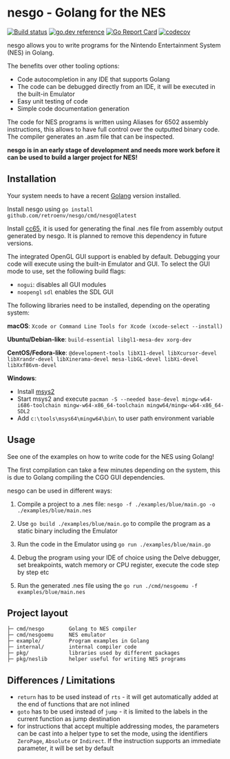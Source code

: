 # nesgo - Golang for the NES

[![Build status](https://github.com/retroenv/nesgo/actions/workflows/go.yaml/badge.svg?branch=main)](https://github.com/retroenv/nesgo/actions)
[![go.dev reference](https://img.shields.io/badge/go.dev-reference-007d9c?logo=go&logoColor=white&style=flat-square)](https://pkg.go.dev/github.com/retroenv/nesgo)
[![Go Report Card](https://goreportcard.com/badge/github.com/retroenv/nesgo)](https://goreportcard.com/report/github.com/retroenv/nesgo)
[![codecov](https://codecov.io/gh/retroenv/nesgo/branch/main/graph/badge.svg?token=NS5UY28V3A)](https://codecov.io/gh/retroenv/nesgo)

nesgo allows you to write programs for the Nintendo Entertainment System
(NES) in Golang.

The benefits over other tooling options:

- Code autocompletion in any IDE that supports Golang
- The code can be debugged directly from an IDE, it will be executed in the
  built-in Emulator
- Easy unit testing of code
- Simple code documentation generation

The code for NES programs is written using Aliases for 6502 assembly
instructions, this allows to have full control over the outputted
binary code. The compiler generates an .asm file that can be inspected.

**nesgo is in an early stage of development and needs more work before it
can be used to build a larger project for NES!**

## Installation

Your system needs to have a recent [Golang](https://go.dev/) version installed.

Install nesgo using `go install github.com/retroenv/nesgo/cmd/nesgo@latest`

Install [cc65](https://github.com/cc65/cc65), it is used for generating 
the final .nes file from assembly output generated by nesgo.
It is planned to remove this dependency in future versions. 

The integrated OpenGL GUI support is enabled by default. Debugging
your code will execute using the built-in Emulator and GUI.
To select the GUI mode to use, set the following build flags:

* `nogui`: disables all GUI modules
* `noopengl` `sdl` enables the SDL GUI

The following libraries need to be installed, 
depending on the operating system:

**macOS**: `Xcode or Command Line Tools for Xcode (xcode-select --install)`

**Ubuntu/Debian-like**: `build-essential libgl1-mesa-dev xorg-dev`

**CentOS/Fedora-like**: `@development-tools libX11-devel libXcursor-devel
 libXrandr-devel libXinerama-devel mesa-libGL-devel libXi-devel
 libXxf86vm-devel`

**Windows**:
  * Install [msys2](http://www.msys2.org/) 
  * Start msys2 and execute `pacman -S --needed base-devel
    mingw-w64-i686-toolchain mingw-w64-x86_64-toolchain
    mingw64/mingw-w64-x86_64-SDL2`
  * Add `c:\tools\msys64\mingw64\bin\` to user path environment variable

## Usage

See one of the examples on how to write code for the NES using Golang!

The first compilation can take a few minutes depending on the system,
this is due to Golang compiling the CGO GUI dependencies.

nesgo can be used in different ways:

1. Compile a project to a .nes file:
 `nesgo -f ./examples/blue/main.go -o ./examples/blue/main.nes`

2. Use `go build ./examples/blue/main.go` to compile the program as a
 static binary including the Emulator

3. Run the code in the Emulator using `go run ./examples/blue/main.go`

4. Debug the program using your IDE of choice using the Delve debugger,
 set breakpoints, watch memory or CPU register, execute the code step by step etc

5. Run the generated .nes file using the `go run ./cmd/nesgoemu -f examples/blue/main.nes`

## Project layout

    ├─ cmd/nesgo        Golang to NES compiler
    ├─ cmd/nesgoemu     NES emulator
    ├─ example/         Program examples in Golang
    ├─ internal/        internal compiler code
    ├─ pkg/             libraries used by different packages
    ├─ pkg/neslib       helper useful for writing NES programs

## Differences / Limitations

* `return` has to be used instead of `rts` - it will get automatically
  added at the end of functions that are not inlined
* `goto` has to be used instead of `jump` - it is limited to the labels in the
  current function as jump destination
* for instructions that accept multiple addressing modes, the parameters can be
  cast into a helper type to set the mode, using the identifiers
  `ZeroPage`, `Absolute` or `Indirect`. If the instruction supports
  an immediate parameter, it will be set by default
